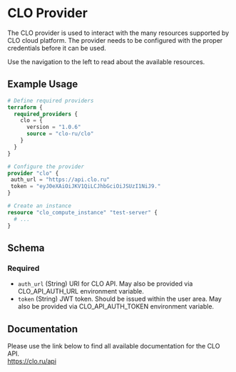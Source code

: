 # CLO Provider

The CLO provider is used to interact with the many resources supported by CLO cloud platform. The provider needs to be configured with the proper credentials before it can be used.

Use the navigation to the left to read about the available resources.

## Example Usage

```terraform
# Define required providers
terraform {
  required_providers {
    clo = {
      version = "1.0.6"
      source = "clo-ru/clo"
    }
  }
}

# Configure the provider
provider "clo" {
 auth_url = "https://api.clo.ru"
 token = "eyJ0eXAiOiJKV1QiLCJhbGciOiJSUzI1NiJ9."
}

# Create an instance
resource "clo_compute_instance" "test-server" {
  # ...
}
```

<!-- schema generated by tfplugindocs -->
## Schema

### Required

- `auth_url` (String) URI for CLO API. May also be provided via CLO_API_AUTH_URL environment variable.
- `token` (String) JWT token. Should be issued within the user area. May also be provided via CLO_API_AUTH_TOKEN environment variable.

## Documentation
Please use the link below to find all available documentation for the CLO API.  
https://clo.ru/api
